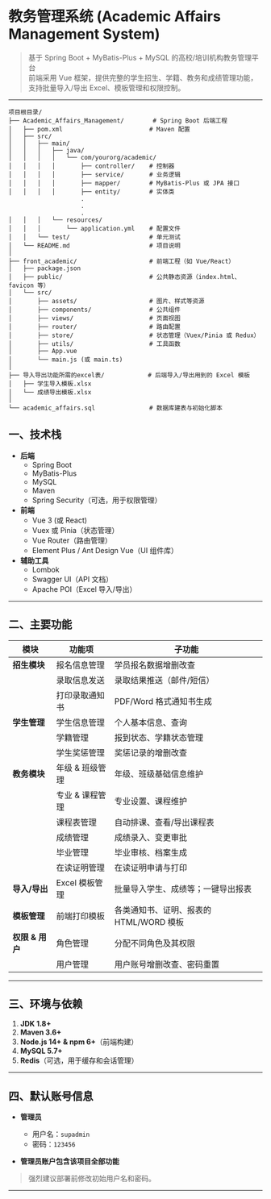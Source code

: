 # 教务管理系统 (Academic Affairs Management System)

> 基于 Spring Boot + MyBatis-Plus + MySQL 的高校/培训机构教务管理平台  
> 前端采用 Vue 框架，提供完整的学生招生、学籍、教务和成绩管理功能，支持批量导入/导出 Excel、模板管理和权限控制。

---
```
项目根目录/
├── Academic_Affairs_Management/        # Spring Boot 后端工程
│   ├── pom.xml                        # Maven 配置
│   ├── src/
│   │   ├── main/
│   │   │   ├── java/
│   │   │   │   └── com/yourorg/academic/
│   │   │   │       ├── controller/    # 控制器
│   │   │   │       ├── service/       # 业务逻辑
│   │   │   │       ├── mapper/        # MyBatis-Plus 或 JPA 接口
│   │   │   │       ├── entity/        # 实体类
                    .
                    .
                    .
│   │   │   └── resources/
│   │   │       └── application.yml    # 配置文件
│   │   └── test/                      # 单元测试
│   └── README.md                      # 项目说明
│
├── front_academic/                    # 前端工程（如 Vue/React）
│   ├── package.json
│   ├── public/                        # 公共静态资源（index.html、favicon 等）
│   └── src/
│       ├── assets/                    # 图片、样式等资源
│       ├── components/                # 公共组件
│       ├── views/                     # 页面视图
│       ├── router/                    # 路由配置
│       ├── store/                     # 状态管理（Vuex/Pinia 或 Redux）
│       ├── utils/                     # 工具函数
│       ├── App.vue
│       └── main.js (或 main.ts)
│
├── 导入导出功能所需的excel表/            # 后端导入/导出用到的 Excel 模板
│   ├── 学生导入模板.xlsx
│   └── 成绩导出模板.xlsx
│
└── academic_affairs.sql               # 数据库建表与初始化脚本
```


## 一、技术栈

- **后端**  
  - Spring Boot  
  - MyBatis-Plus  
  - MySQL  
  - Maven  
  - Spring Security（可选，用于权限管理）  
- **前端**  
  - Vue 3 (或 React)  
  - Vuex 或 Pinia（状态管理）  
  - Vue Router（路由管理）  
  - Element Plus / Ant Design Vue（UI 组件库）  
- **辅助工具**  
  - Lombok  
  - Swagger UI（API 文档）  
  - Apache POI（Excel 导入/导出）  

---

## 二、主要功能

| 模块       | 功能项         | 子功能                         |
|------------|----------------|--------------------------------|
| **招生模块**   | 报名信息管理     | 学员报名数据增删改查               |
|            | 录取信息发送     | 录取结果推送（邮件/短信）          |
|            | 打印录取通知书   | PDF/Word 格式通知书生成           |
| **学生管理**   | 学生信息管理     | 个人基本信息、查询                 |
|            | 学籍管理       | 报到状态、学籍状态管理             |
|            | 学生奖惩管理     | 奖惩记录的增删改查                 |
| **教务模块**   | 年级 & 班级管理  | 年级、班级基础信息维护             |
|            | 专业 & 课程管理  | 专业设置、课程维护                 |
|            | 课程表管理      | 自动排课、查看/导出课程表           |
|            | 成绩管理       | 成绩录入、变更审批                 |
|            | 毕业管理       | 毕业审核、档案生成                 |
|            | 在读证明管理     | 在读证明申请与打印                 |
| **导入/导出**  | Excel 模板管理   | 批量导入学生、成绩等；一键导出报表    |
| **模板管理**   | 前端打印模板    | 各类通知书、证明、报表的 HTML/WORD 模板 |
| **权限 & 用户** | 角色管理       | 分配不同角色及其权限               |
|            | 用户管理       | 用户账号增删改查、密码重置           |

---

## 三、环境与依赖

1. **JDK 1.8+**  
2. **Maven 3.6+**  
3. **Node.js 14+ & npm 6+**（前端构建）  
4. **MySQL 5.7+**  
5. **Redis**（可选，用于缓存和会话管理）  

---

## 四、默认账号信息

* **管理员**

    * 用户名：`supadmin`
    * 密码：`123456`

* **管理员账户包含该项目全部功能**
> 强烈建议部署前修改初始用户名和密码。
---
